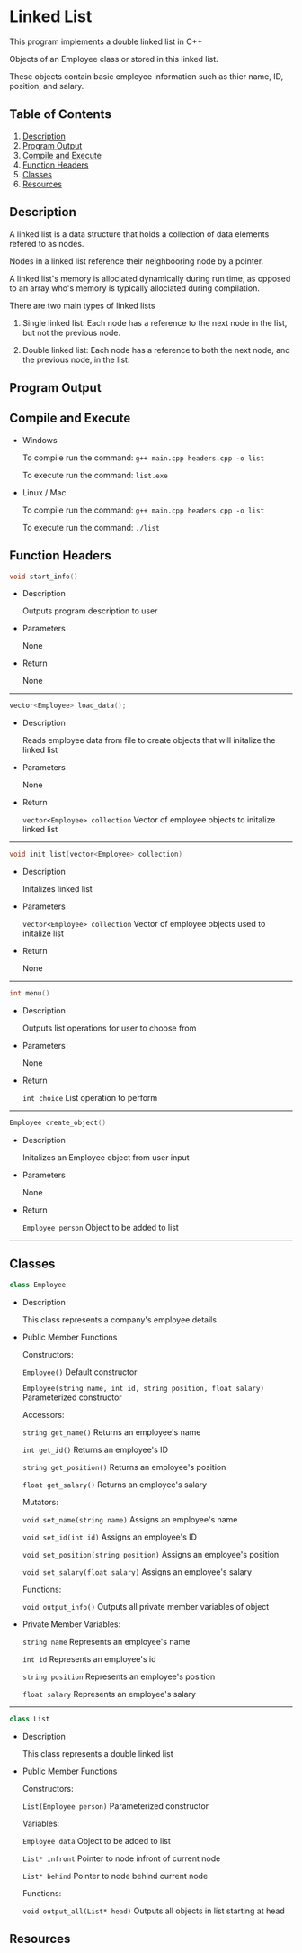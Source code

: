# Linked List

This program implements a double linked list in C++

Objects of an Employee class or stored in this linked list.

These objects contain basic employee information such as thier name, ID, position, and salary.

## Table of Contents

1. [Description](#desc)
2. [Program Output](#output)
3. [Compile and Execute](#exe)
4. [Function Headers](#func)
5. [Classes](#class)
6. [Resources](#res)

## Description <a name="desc"></a>

A linked list is a data structure that holds a collection of data elements refered to as nodes.

Nodes in a linked list reference their neighbooring node by a pointer.

A linked list's memory is allociated dynamically during run time, as opposed to an array who's memory is typically allociated during compilation.

There are two main types of linked lists

1. Single linked list: Each node has a reference to the next node in the list, but not the previous node.

2. Double linked list: Each node has a reference to both the next node, and the previous node, in the list.

## Program Output <a name="output"></a>

## Compile and Execute <a name="exe"></a>

- Windows

  To compile run the command: `g++ main.cpp headers.cpp -o list`

  To execute run the command: `list.exe`

- Linux / Mac

  To compile run the command: `g++ main.cpp headers.cpp -o list`

  To execute run the command: `./list`


## Function Headers <a name="func"></a>

```cpp
void start_info()
```

- Description

  Outputs program description to user

- Parameters

  None

- Return

  None

---

```cpp
vector<Employee> load_data();
```

- Description

  Reads employee data from file to create objects that will initalize the linked list

- Parameters

  None

- Return

  `vector<Employee> collection` Vector of employee objects to initalize linked list

---

```cpp
void init_list(vector<Employee> collection)
```

- Description

  Initalizes linked list

- Parameters

  `vector<Employee> collection` Vector of employee objects used to initalize list

- Return

  None

---

```cpp
int menu()
```

- Description

  Outputs list operations for user to choose from

- Parameters

  None

- Return

  `int choice` List operation to perform

---

```cpp
Employee create_object()
```

- Description

  Initalizes an Employee object from user input

- Parameters

  None

- Return

  `Employee person` Object to be added to list

---

## Classes <a name="class"></a>

```cpp
class Employee
```

- Description

  This class represents a company's employee details

- Public Member Functions

  Constructors:

  `Employee()` Default constructor

  `Employee(string name, int id, string position, float salary)` Parameterized constructor

  Accessors:

  `string get_name()` Returns an employee's name

  `int get_id()` Returns an employee's ID

  `string get_position()` Returns an employee's position

  `float get_salary()` Returns an employee's salary

  Mutators:

  `void set_name(string name)` Assigns an employee's name

  `void set_id(int id)` Assigns an employee's ID

  `void set_position(string position)` Assigns an employee's position

  `void set_salary(float salary)` Assigns an employee's salary

  Functions:

  `void output_info()` Outputs all private member variables of object

- Private Member Variables:

  `string name` Represents an employee's name

  `int id` Represents an employee's id

  `string position` Represents an employee's position

  `float salary` Represents an employee's salary

---

```cpp
class List
```

- Description

  This class represents a double linked list

- Public Member Functions

  Constructors:

  `List(Employee person)` Parameterized constructor

  Variables:

  `Employee data` Object to be added to list

  `List* infront` Pointer to node infront of current node

  `List* behind` Pointer to node behind current node

  Functions:

  `void output_all(List* head)` Outputs all objects in list starting at head



## Resources <a name="res"></a>
